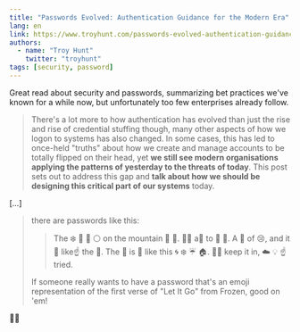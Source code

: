 ```yaml
---
title: "Passwords Evolved: Authentication Guidance for the Modern Era"
lang: en
link: https://www.troyhunt.com/passwords-evolved-authentication-guidance-for-the-modern-era/
authors:
  - name: "Troy Hunt"
    twitter: "troyhunt"
tags: [security, password]
---
```


Great read about security and passwords, summarizing bet practices we've known for a while now, but unfortunately too few enterprises already follow.

> There's a lot more to how authentication has evolved than just the rise and rise of credential stuffing though, many other aspects of how we logon to systems has also changed. In some cases, this has led to once-held "truths" about how we create and manage accounts to be totally flipped on their head, yet **we still see modern organisations applying the patterns of yesterday to the threats of today**. This post sets out to address this gap and **talk about how we should be designing this critical part of our systems** today.

[…]

> there are passwords like this:
>
>> The ❄️ 🌟 🔦 ⚪ on the mountain 🌙 🌠. 🙅🏻 a👣 to 🐝 👀. A 🏰 of 😢, and it 👀 like☝️️ the 👑. The 💨 is 🐺 like this 🌀 ❄️ ☔️ 🏠. 🙅🏻 keep it in, ☁️ 💡 ☝️️ tried.
>
> If someone really wants to have a password that's an emoji representation of the first verse of "Let It Go" from Frozen, good on 'em!

👍🏻
